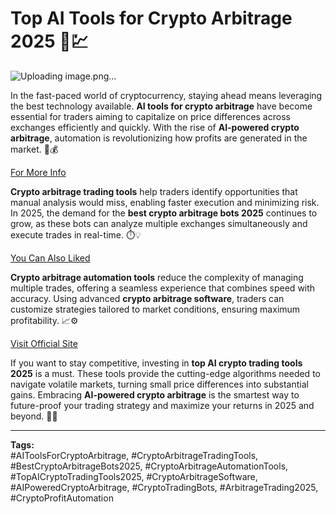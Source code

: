 # Top AI Tools for Crypto Arbitrage 2025 🚀💹

![Uploading image.png…](https://miro.medium.com/v2/resize:fit:893/1*88QF7eV0bFjLGfSVUw5CCA.png)

In the fast-paced world of cryptocurrency, staying ahead means leveraging the best technology available. **AI tools for crypto arbitrage** have become essential for traders aiming to capitalize on price differences across exchanges efficiently and quickly. With the rise of **AI-powered crypto arbitrage**, automation is revolutionizing how profits are generated in the market. 🤖💰

[For More Info](https://tinyurl.com/3tsd79ax)

**Crypto arbitrage trading tools** help traders identify opportunities that manual analysis would miss, enabling faster execution and minimizing risk. In 2025, the demand for the **best crypto arbitrage bots 2025** continues to grow, as these bots can analyze multiple exchanges simultaneously and execute trades in real-time. ⏱️💡

[You Can Also Liked](https://tinyurl.com/2ts6zk7n)

**Crypto arbitrage automation tools** reduce the complexity of managing multiple trades, offering a seamless experience that combines speed with accuracy. Using advanced **crypto arbitrage software**, traders can customize strategies tailored to market conditions, ensuring maximum profitability. 📈⚙️

[Visit Official Site](https://tinyurl.com/587cxdfs)

If you want to stay competitive, investing in **top AI crypto trading tools 2025** is a must. These tools provide the cutting-edge algorithms needed to navigate volatile markets, turning small price differences into substantial gains. Embracing **AI-powered crypto arbitrage** is the smartest way to future-proof your trading strategy and maximize your returns in 2025 and beyond. 🌟💸

---

**Tags:**  
#AIToolsForCryptoArbitrage, #CryptoArbitrageTradingTools, #BestCryptoArbitrageBots2025, #CryptoArbitrageAutomationTools, #TopAICryptoTradingTools2025, #CryptoArbitrageSoftware, #AIPoweredCryptoArbitrage, #CryptoTradingBots, #ArbitrageTrading2025, #CryptoProfitAutomation
